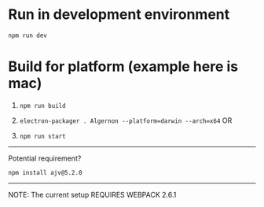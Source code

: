 
# Run in development environment
`npm run dev`

# Build for platform (example here is mac)
1. `npm run build`

2. `electron-packager . Algernon --platform=darwin --arch=x64`
OR
2. `npm run start`


---

Potential requirement?

`npm install ajv@5.2.0`


---

NOTE: The current setup REQUIRES WEBPACK 2.6.1
